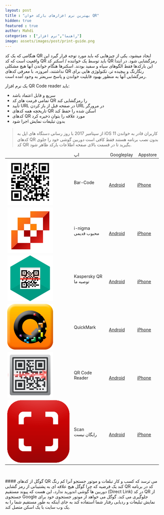 ```yaml
---
layout: post
title : "بهترین نرم افزارهای بارکد خوان QR"
hidden: true
featured : true
author: Mahdi
categories : ["راهنما","نرم افزار"]
image: assets/images/post/print-guide.png
---
```

هنگامی که  یک کد QR  ایجاد میشود، یکی از چیزهایی که باید مورد توجه قرار گیرد این واقعیت است که کد QR باید توسط یک خواننده / اسکنر کد QR رمزگشایی شود.
در ابتدا این بارکدها فقط الگوهای سیاه و سفید بودند. اسکنرها هنگام خواندن آنها هیچ مشکلی نداشتند، امروزه، با معرفی کدهای QR رنگارنگ  و پیچیده تر، تکنولوژی هایی برای رمزگشایی آنها به منظور بهبود قابلیت خواندن و پاسخ سریعتر به وجود آمده است.

یک نرم افزار  QR Code reader  باید:
- سریع و قابل اعتماد باشد
- تمامی فرمت های کد QR را رمزگشایی کند
- تأیید URL در صفحه قبل از باز کردن URL در مرورگر
- تاریخچه همه کدهای QR اسکن شده را حفظ کند
- کدهای QR مورد علاقه را بتوان ذخیره کرد
- بدون تبلیغات نمایش اجرا شود


><i class="fab fa-apple" style="font-size:24px;"></i> از سپتامبر 2017 با روز رسانی دستگاه های اپل به iOS 11 کاربران قادر به خواندن کدهای QR بدون نصب برنامه هستند فقط کافی است دوربین گوشی خود را جلوی کد QR بگیرید تا در قسمت بالای صفحه اطلاعات بارکد ظاهر شود.

<table class="table table-striped text-center img-td">
  <thead>
    <tr>
    <td>&nbsp;</td>
      <td>اپ</td>      
      <td><i class="fab fa-google-play"></i>&nbsp;Googleplay</td>
      <td><i class="fab fa-app-store"></i>&nbsp;Appstore</td>      
    </tr>
  </thead>
  <tbody>
  <tr>
    <td><img src="/assets/images/post-img/bar-code-150x150.png" /></td>
    <td>Bar-Code</td>
    <td><i class="fas fa-star icon-goldstar"></i><i class="fas fa-star icon-goldstar"></i><i class="fas fa-star icon-goldstar"></i><i class="fas fa-star icon-goldstar"></i>
    <br/>
    <a href="https://play.google.com/store/apps/details?id=it.pw2.bar_code&hl=en">Android</a></td>    
    <td><i class="fas fa-star icon-goldstar"></i><i class="fas fa-star icon-goldstar"></i><i class="fas fa-star icon-goldstar"></i>
    <br/>
    <a href="https://itunes.apple.com/us/app/bar-code/id422314523?mt=8">iPhone</a></td>    
  </tr>
  <tr>
    <td><img src="/assets/images/post-img/i-nigma-150x150.png" /></td>
    <td>i-nigma<br/><span class="badge badge-info">محبوب</span>&nbsp;<span class="badge badge-info">قدیمی</span></td>
    <td><i class="fas fa-star icon-goldstar"></i><i class="fas fa-star icon-goldstar"></i><i class="fas fa-star icon-goldstar"></i><i class="fas fa-star icon-goldstar"></i>
    <br/>
    <a href="https://play.google.com/store/apps/details?id=com.threegvision.products.inigma.Android&hl=en">Android</a></td>    
    <td><i class="fas fa-star icon-goldstar"></i><i class="fas fa-star icon-goldstar"></i><i class="fas fa-star icon-goldstar"></i>
    <br/>
    <a href="https://itunes.apple.com/app/i-nigma-4-qr-datamatrix-barcode/id388923203?mt=8">iPhone</a></td>    
  </tr>    
  <tr>
    <td><img src="/assets/images/post-img/kaspersky-150x150.png" /></td>
    <td>Kaspersky QR<br/><span class="badge badge-success">توصیه ما</span></td>
    <td><i class="fas fa-star icon-goldstar"></i><i class="fas fa-star icon-goldstar"></i><i class="fas fa-star icon-goldstar"></i><i class="fas fa-star icon-goldstar"></i>
    <br/>
    <a href="https://play.google.com/store/apps/details?id=com.kaspersky.qrscanner&hl=en">Android</a></td>    
    <td><i class="fas fa-star-half icon-goldstar"></i><i class="fas fa-star icon-goldstar"></i><i class="fas fa-star icon-goldstar"></i><i class="fas fa-star icon-goldstar"></i><i class="fas fa-star icon-goldstar"></i>
    <br/>
    <a href="https://itunes.apple.com/us/app/kaspersky-qr-scanner/id948297363?mt=8">iPhone</a></td>    
  </tr>    
  <tr>
    <td><img src="/assets/images/post-img/quickmark-150x150.png" /></td>
    <td>QuickMark</td>
    <td><i class="fas fa-star icon-goldstar"></i><i class="fas fa-star icon-goldstar"></i><i class="fas fa-star icon-goldstar"></i><i class="fas fa-star icon-goldstar"></i>
    <br/>
    <a href="https://play.google.com/store/apps/details?id=tw.com.quickmark&hl=en">Android</a></td>    
    <td><i class="fas fa-star icon-goldstar"></i><i class="fas fa-star icon-goldstar"></i><i class="fas fa-star icon-goldstar"></i><i class="fas fa-star icon-goldstar"></i>
    <br/>
    <a href="https://itunes.apple.com/us/app/qr-code-reader-quickmark-barcode/id384883554?mt=8">iPhone</a></td>    
  </tr>    
  <tr>
    <td><img src="/assets/images/post-img/scan-150x150.png" /></td>
    <td>QR Code Reader</td>
    <td><i class="fas fa-star icon-goldstar"></i><i class="fas fa-star icon-goldstar"></i><i class="fas fa-star icon-goldstar"></i><i class="fas fa-star icon-goldstar"></i>
    <br/>
    <a href="https://play.google.com/store/apps/details?id=me.scan.android.client&hl=en">Android</a></td>    
    <td><i class="fas fa-star icon-goldstar"></i><i class="fas fa-star icon-goldstar"></i><i class="fas fa-star icon-goldstar"></i><i class="fas fa-star icon-goldstar"></i>
    <br/>
    <a href="https://itunes.apple.com/us/app/qr-code-reader-by-scan/id698925807?mt=8">iPhone</a></td>    
  </tr>    
  <tr>
    <td><img src="/assets/images/post-img/scan2.png" /></td>
    <td>Scan<br/><span class="badge badge-info">رایگان نیست</span></td>
    <td><i class="fas fa-star icon-goldstar"></i><i class="fas fa-star icon-goldstar"></i><i class="fas fa-star icon-goldstar"></i><i class="fas fa-star icon-goldstar"></i>
    <br/>
    <a href="https://play.google.com/store/apps/details?id=me.scan.android.scan&hl=en">Android</a></td>    
    <td><i class="fas fa-star icon-goldstar"></i><i class="fas fa-star icon-goldstar"></i><i class="fas fa-star icon-goldstar"></i><i class="fas fa-star icon-goldstar"></i>
    <br/>
    <a href="https://itunes.apple.com/us/app/scan/id411206394?mt=8">iPhone</a></td>    
  </tr>    
  </tbody>
</table>
<p>&nbsp;</p>
#### گوگل از کدهای QR می ترسد که کسب و کار تبلغات و موتور جستجو آنرا کم رنگ کند
یک فرضیه که چرا گوگل هیچ علاقه ای به پشتیبانی از رمز گشایی QR کد در برنامه دوربین ها گوشی اندورید ندارد، این هست که  پیوند مستقیم (Direct Link) در کد QR از جستجوی Google جلوگیری می کند. گوگل می خواهد از موتور جستجوی خود برای نمایش تبلیغات و ردیابی رفتار شما استفاده کند به جای اینکه به طور مستقیم شما را به یک وب سایت با یک اسکن متصل کند.
